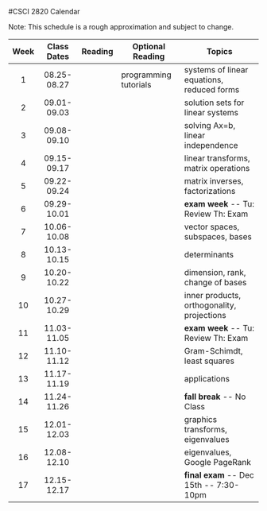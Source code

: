 #CSCI 2820 Calendar

Note: This schedule is a rough approximation and subject to change.

| Week  | Class Dates  | Reading |    Optional Reading   |                Topics                                 |
|:-----:|:------------:| --------| ----------------------|-------------------------------------------------------|
|   1   | 08.25-08.27  |         | programming tutorials | systems of linear equations, reduced forms            |
|   2   | 09.01-09.03  |         |                       | solution sets for linear systems                      |
|   3   | 09.08-09.10  |         |                       | solving Ax=b, linear independence                     |
|   4   | 09.15-09.17  |         |                       | linear transforms, matrix operations                  |
|   5   | 09.22-09.24  |         |                       | matrix inverses, factorizations                       |
|   6   | 09.29-10.01  |         |                       | **exam week** -- Tu: Review Th: Exam                  |
|   7   | 10.06-10.08  |         |                       | vector spaces, subspaces, bases                       |
|   8   | 10.13-10.15  |         |                       | determinants                                          |
|   9   | 10.20-10.22  |         |                       | dimension, rank, change of bases                      |
|  10   | 10.27-10.29  |         |                       | inner products, orthogonality, projections            |
|  11   | 11.03-11.05  |         |                       | **exam week** -- Tu: Review Th: Exam                  |
|  12   | 11.10-11.12  |         |                       | Gram-Schimdt, least squares                           |
|  13   | 11.17-11.19  |         |                       | applications                                          |
|  14   | 11.24-11.26  |         |                       | **fall break** -- No Class                            |
|  15   | 12.01-12.03  |         |                       | graphics transforms, eigenvalues                      |
|  16   | 12.08-12.10  |         |                       | eigenvalues, Google PageRank                          |
|  17   | 12.15-12.17  |         |                       | **final exam** -- Dec 15th -- 7:30-10pm               |
